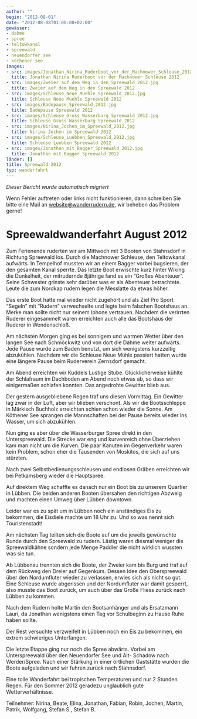 ```yaml
---
author: ""
begin: "2012-08-01"
date: "2012-08-08T01:00:00+02:00"
gewässer:
- dahme
- spree
- teltowkanal
- spreewald
- neuendorfer see
- köthener see
images:
- src: images/Jonathan_Nirina_Ruderboot_vor_der_Machnower_Schleuse_2012.jpg
  title: Jonathan Nirina Ruderboot vor der Machnower Schleuse 2012
- src: images/Zweier_auf_dem_Weg_in_den_Spreewald_2012.jpg
  title: Zweier auf dem Weg in den Spreewald 2012
- src: images/Schleuse_Neue_Muehle_Spreewald_2012.jpg
  title: Schleuse Neue Muehle Spreewald 2012
- src: images/Badepause_Spreewald_2012.jpg
  title: Badepause Spreewald 2012
- src: images/Schleuse_Gross_Wasserburg_Spreewald_2012.jpg
  title: Schleuse Gross Wasserburg Spreewald 2012
- src: images/Nirina_Jochen_im_Spreewald_2012.jpg
  title: Nirina Jochen im Spreewald 2012
- src: images/Schleuse_Luebben_Spreewald_2012.jpg
  title: Schleuse Luebben Spreewald 2012
- src: images/Jonathan_mit_Bagger_Spreewald_2012.jpg
  title: Jonathan mit Bagger Spreewald 2012
länder: []
title: Spreewald 2012
typ: wanderfahrt
---
```



*Dieser Bericht wurde automatisch migriert*

Wenn Fehler auftreten oder links nicht funktionieren, dann schreiben Sie bitte eine Mail an website@wanderrudern.de, wir beheben das Problem gerne!



# Spreewaldwanderfahrt August 2012


Zum Ferienende ruderten wir am Mittwoch mit 3 Booten von Stahnsdorf in Richtung Spreewald los. Durch die Machnower Schleuse, den Teltowkanal aufwärts. In Tempelhof mussten wir an einem Bagger vorbei bugsieren, der den gesamten Kanal sperrte. Das letzte Boot erwischte kurz hinter Wiking die Dunkelheit, der mitrudernde 8jährige fand es ein “Großes Abenteuer”. Seine Schwester grinste sehr darüber was er als Abenteuer betrachtete. Leute die zum Nordkap rudern legen die Messlatte da etwas höher.

Das erste Boot hatte mal wieder nicht zugehört und als Ziel Pro Sport “Segeln” mit “Rudern” verwechselte und legte beim falschen Bootshaus an. Merke man sollte nicht nur seinem Iphone vertrauen. Nachdem die verirrten Ruderer eingesammelt waren erreichten auch alle das Bootshaus der Ruderer in Wendenschloß.

Am nächsten Morgen ging es bei sonnigem und warmen Wetter über den langen See nach Schmöckwitz und von dort die Dahme weiter aufwärts. Jede Pause wurde zum Baden benutzt, um sich wenigstens kurzzeitig abzukühlen. Nachdem wir die Schleuse Neue Mühle passiert hatten wurde eine längere Pause beim Ruderverein Zernsdorf gemacht.

Am Abend erreichten wir Kuddels Lustige Stube. Glücklicherweise kühlte der Schlafraum im Dachboden am Abend noch etwas ab, so dass wir einigermaßen schlafen konnten. Das angedrohte Gewitter blieb aus.

Der gestern ausgebliebene Regen traf uns diesen Vormittag. Ein Gewitter lag zwar in der Luft, aber wir blieben verschont. Als wir die Bootsschleppe in Märkisch Buchholz erreichten schien schon wieder die Sonne. Am Köthener See sprangen die Mannschaften bei der Pause bereits wieder ins Wasser, um sich abzukühlen.

Nun ging es aber über die Wasserburger Spree direkt in den Unterspreewald. Die Strecke war eng und kurvenreich ohne Überziehen kam man nicht um die Kurven. Die paar Kanuten im Gegenverkehr waren kein Problem, schon eher die Tausenden von Moskitos, die sich auf uns stürzten.

Nach zwei Selbstbedienungsschleusen und endlosen Gräben erreichten wir bei Petkamsberg wieder die Hauptspree.

Auf direktem Weg schaffte es danach nur ein Boot bis zu unserem Quartier in Lübben. Die beiden anderen Booten übersahen den richtigen Abzweig und machten einen Umweg über Lübben downtown.

Leider war es zu spät um in Lübben noch ein anständiges Eis zu bekommen, die Eisdiele machte um 18 Uhr zu. Und so was nennt sich Touristenstadt!

Am nächsten Tag teilten sich die Boote auf um die jeweils gewünschte Runde durch den Spreewald zu rudern. Lästig waren diesmal weniger die Spreewaldkähne sondern jede Menge Paddler die nicht wirklich wussten was sie tun.

Ab Lübbenau trennten sich die Boote, der Zweier kam bis Burg und traf auf dem Rückweg den Dreier auf Gegenkurs. Dessen Idee den Oberspreewald über den Nordumfluter wieder zu verlassen, erwies sich als nicht so gut. Eine Schleuse wurde abgerissen und der Nordumfluter war damit gesperrt, also musste das Boot zurück, um auch über das Große Fliess zurück nach Lübben zu kommen.

Nach dem Rudern holte Martin den Bootsanhänger und als Ersatzmann Lauri, da Jonathan wenigstens einen Tag vor Schulbeginn zu Hause Ruhe haben sollte.

Der Rest versuchte verzweifelt in Lübben noch ein Eis zu bekommen, ein extrem schwieriges Unterfangen.

Die letzte Etappe ging nur noch die Spree abwärts. Vorbei am Unterspreewald über den Neuendorfer See und Alt- Schadow nach Werder/Spree. Nach einer Stärkung in einer örtlichen Gaststätte wurden die Boote aufgeladen und wir fuhren zurück nach Stahnsdorf.

Eine tolle Wanderfahrt bei tropischen Temperaturen und nur 2 Stunden Regen. Für den Sommer 2012 geradezu unglaublich gute Wetterverhältnisse.

Teilnehmer: Nirina, Beate, Elina, Jonathan, Fabian, Robin, Jochen, Martin, Patrik, Wolfgang, Stefan S., Stefan B.